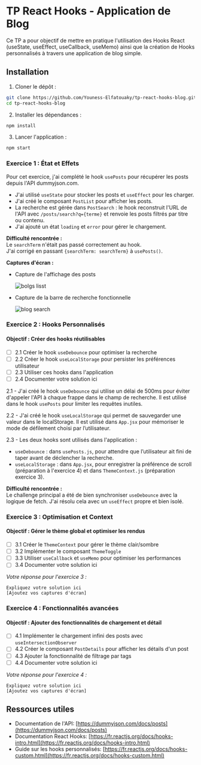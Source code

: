 # TP React Hooks - Application de Blog

Ce TP a pour objectif de mettre en pratique l'utilisation des Hooks React (useState, useEffect, useCallback, useMemo) ainsi que la création de Hooks personnalisés à travers une application de blog simple.

## Installation 

1. Cloner le dépôt :
```bash
git clone https://github.com/Youness-Elfatouaky/tp-react-hooks-blog.git
cd tp-react-hooks-blog
```
2. Installer les dépendances :
```bash
npm install
```
3. Lancer l'application :
```bash
npm start
```



### Exercice 1 : État et Effets 

Pour cet exercice, j'ai complété le hook `usePosts` pour récupérer les posts depuis l'API dummyjson.com.

- J'ai utilisé `useState` pour stocker les posts et `useEffect` pour les charger.
- J'ai créé le composant `PostList` pour afficher les posts.
- La recherche est gérée dans `PostSearch` : le hook reconstruit l'URL de l'API avec `/posts/search?q={terme}` et renvoie les posts filtrés par titre ou contenu.
- J'ai ajouté un état `loading` et `error` pour gérer le chargement.

**Difficulté rencontrée :**  
Le `searchTerm` n'était pas passé correctement au hook.  
J'ai corrigé en passant `{searchTerm: searchTerm}` à `usePosts()`.

**Captures d'écran :** 

- Capture de l'affichage des posts
  
  ![bolgs lisst](https://github.com/user-attachments/assets/e4cd226b-762f-49c3-8e9b-e8c9166133b3)

- Capture de la barre de recherche fonctionnelle
  
  ![blog search](https://github.com/user-attachments/assets/20762765-9159-409c-a2b9-6f2f206507fe)


### Exercice 2 : Hooks Personnalisés
#### Objectif : Créer des hooks réutilisables

- [ ] 2.1 Créer le hook `useDebounce` pour optimiser la recherche
- [ ] 2.2 Créer le hook `useLocalStorage` pour persister les préférences utilisateur
- [ ] 2.3 Utiliser ces hooks dans l'application
- [ ] 2.4 Documenter votre solution ici

2.1 - J'ai créé le hook `useDebounce` qui utilise un délai de 500ms pour éviter d'appeler l'API à chaque frappe dans le champ de recherche. 
Il est utilisé dans le hook `usePosts` pour limiter les requêtes inutiles.

2.2 - J'ai créé le hook `useLocalStorage` qui permet de sauvegarder une valeur dans le localStorage.
Il est utilisé dans `App.jsx` pour mémoriser le mode de défilement choisi par l’utilisateur.

2.3 - Les deux hooks sont utilisés dans l'application :
- `useDebounce` : dans `usePosts.js`, pour attendre que l’utilisateur ait fini de taper avant de déclencher la recherche.
- `useLocalStorage` : dans `App.jsx`, pour enregistrer la préférence de scroll (préparation à l'exercice 4) et dans `ThemeContext.js` (préparation exercice 3).

**Difficulté rencontrée :**  
Le challenge principal a été de bien synchroniser `useDebounce` avec la logique de fetch. J'ai résolu cela avec un `useEffect` propre et bien isolé.

### Exercice 3 : Optimisation et Context
#### Objectif : Gérer le thème global et optimiser les rendus

- [ ] 3.1 Créer le `ThemeContext` pour gérer le thème clair/sombre
- [ ] 3.2 Implémenter le composant `ThemeToggle`
- [ ] 3.3 Utiliser `useCallback` et `useMemo` pour optimiser les performances
- [ ] 3.4 Documenter votre solution ici

_Votre réponse pour l'exercice 3 :_
```
Expliquez votre solution ici
[Ajoutez vos captures d'écran]
```

### Exercice 4 : Fonctionnalités avancées
#### Objectif : Ajouter des fonctionnalités de chargement et détail

- [ ] 4.1 Implémenter le chargement infini des posts avec `useIntersectionObserver`
- [ ] 4.2 Créer le composant `PostDetails` pour afficher les détails d'un post
- [ ] 4.3 Ajouter la fonctionnalité de filtrage par tags
- [ ] 4.4 Documenter votre solution ici

_Votre réponse pour l'exercice 4 :_
```
Expliquez votre solution ici
[Ajoutez vos captures d'écran]
```



## Ressources utiles

- Documentation de l'API: [https://dummyjson.com/docs/posts](https://dummyjson.com/docs/posts)
- Documentation React Hooks: [https://fr.reactjs.org/docs/hooks-intro.html](https://fr.reactjs.org/docs/hooks-intro.html)
- Guide sur les hooks personnalisés: [https://fr.reactjs.org/docs/hooks-custom.html](https://fr.reactjs.org/docs/hooks-custom.html)

